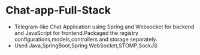 # Chat-app-Full-Stack
- Telegram-like Chat Application using Spring and Websocket for backend and JavaScript for frontend.Packaged the registry configurations,models,controllers and storage separately.
- Used Java,SpringBoot,Spring WebSocket,STOMP,SockJS
